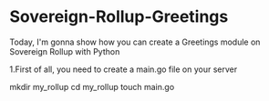 # Sovereign-Rollup-Greetings
Today, I'm gonna show how you can create a Greetings module on Sovereign Rollup with Python

1.First of all, you need to create a main.go file on your server

mkdir my_rollup
cd my_rollup
touch main.go
